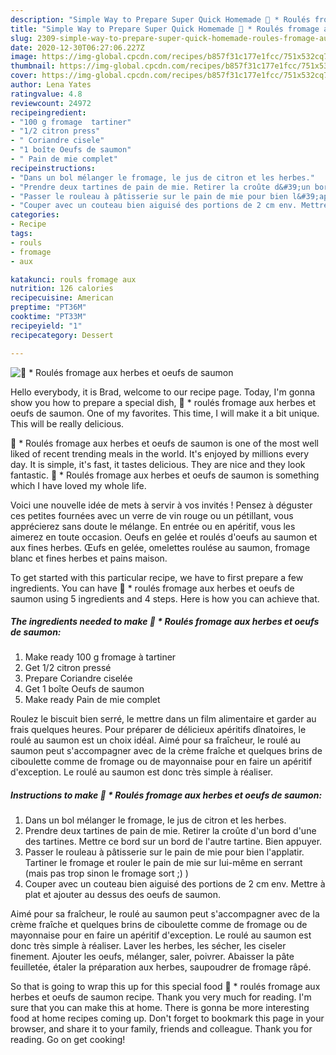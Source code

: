 ```yaml
---
description: "Simple Way to Prepare Super Quick Homemade 🌺 * Roulés fromage aux herbes et oeufs de saumon"
title: "Simple Way to Prepare Super Quick Homemade 🌺 * Roulés fromage aux herbes et oeufs de saumon"
slug: 2309-simple-way-to-prepare-super-quick-homemade-roules-fromage-aux-herbes-et-oeufs-de-saumon
date: 2020-12-30T06:27:06.227Z
image: https://img-global.cpcdn.com/recipes/b857f31c177e1fcc/751x532cq70/🌺-roules-fromage-aux-herbes-et-oeufs-de-saumon-photo-principale-de-la-recette.jpg
thumbnail: https://img-global.cpcdn.com/recipes/b857f31c177e1fcc/751x532cq70/🌺-roules-fromage-aux-herbes-et-oeufs-de-saumon-photo-principale-de-la-recette.jpg
cover: https://img-global.cpcdn.com/recipes/b857f31c177e1fcc/751x532cq70/🌺-roules-fromage-aux-herbes-et-oeufs-de-saumon-photo-principale-de-la-recette.jpg
author: Lena Yates
ratingvalue: 4.8
reviewcount: 24972
recipeingredient:
- "100 g fromage  tartiner"
- "1/2 citron press"
- " Coriandre cisele"
- "1 boîte Oeufs de saumon"
- " Pain de mie complet"
recipeinstructions:
- "Dans un bol mélanger le fromage, le jus de citron et les herbes."
- "Prendre deux tartines de pain de mie. Retirer la croûte d&#39;un bord d&#39;une des tartines. Mettre ce bord sur un bord de l&#39;autre tartine. Bien appuyer."
- "Passer le rouleau à pâtisserie sur le pain de mie pour bien l&#39;applatir. Tartiner le fromage et rouler le pain de mie sur lui-même en serrant (mais pas trop sinon le fromage sort ;) )"
- "Couper avec un couteau bien aiguisé des portions de 2 cm env. Mettre à plat et ajouter au dessus des oeufs de saumon."
categories:
- Recipe
tags:
- rouls
- fromage
- aux

katakunci: rouls fromage aux 
nutrition: 126 calories
recipecuisine: American
preptime: "PT36M"
cooktime: "PT33M"
recipeyield: "1"
recipecategory: Dessert

---
```



![🌺 * Roulés fromage aux herbes et oeufs de saumon](https://img-global.cpcdn.com/recipes/b857f31c177e1fcc/751x532cq70/🌺-roules-fromage-aux-herbes-et-oeufs-de-saumon-photo-principale-de-la-recette.jpg)

Hello everybody, it is Brad, welcome to our recipe page. Today, I'm gonna show you how to prepare a special dish, 🌺 * roulés fromage aux herbes et oeufs de saumon. One of my favorites. This time, I will make it a bit unique. This will be really delicious.

🌺 * Roulés fromage aux herbes et oeufs de saumon is one of the most well liked of recent trending meals in the world. It's enjoyed by millions every day. It is simple, it's fast, it tastes delicious. They are nice and they look fantastic. 🌺 * Roulés fromage aux herbes et oeufs de saumon is something which I have loved my whole life.

Voici une nouvelle idée de mets à servir à vos invités ! Pensez à déguster ces petites fournées avec un verre de vin rouge ou un pétillant, vous apprécierez sans doute le mélange. En entrée ou en apéritif, vous les aimerez en toute occasion. Oeufs en gelée et roulés d&#39;oeufs au saumon et aux fines herbes. Œufs en gelée, omelettes roulése au saumon, fromage blanc et fines herbes et pains maison.


To get started with this particular recipe, we have to first prepare a few ingredients. You can have 🌺 * roulés fromage aux herbes et oeufs de saumon using 5 ingredients and 4 steps. Here is how you can achieve that.

<!--inarticleads1-->

##### The ingredients needed to make 🌺 * Roulés fromage aux herbes et oeufs de saumon:

1. Make ready 100 g fromage à tartiner
1. Get 1/2 citron pressé
1. Prepare  Coriandre ciselée
1. Get 1 boîte Oeufs de saumon
1. Make ready  Pain de mie complet


Roulez le biscuit bien serré, le mettre dans un film alimentaire et garder au frais quelques heures. Pour préparer de délicieux apéritifs dînatoires, le roulé au saumon est un choix idéal. Aimé pour sa fraîcheur, le roulé au saumon peut s&#39;accompagner avec de la crème fraîche et quelques brins de ciboulette comme de fromage ou de mayonnaise pour en faire un apéritif d&#39;exception. Le roulé au saumon est donc très simple à réaliser. 

<!--inarticleads2-->

##### Instructions to make 🌺 * Roulés fromage aux herbes et oeufs de saumon:

1. Dans un bol mélanger le fromage, le jus de citron et les herbes.
1. Prendre deux tartines de pain de mie. Retirer la croûte d&#39;un bord d&#39;une des tartines. Mettre ce bord sur un bord de l&#39;autre tartine. Bien appuyer.
1. Passer le rouleau à pâtisserie sur le pain de mie pour bien l&#39;applatir. Tartiner le fromage et rouler le pain de mie sur lui-même en serrant (mais pas trop sinon le fromage sort ;) )
1. Couper avec un couteau bien aiguisé des portions de 2 cm env. Mettre à plat et ajouter au dessus des oeufs de saumon.


Aimé pour sa fraîcheur, le roulé au saumon peut s&#39;accompagner avec de la crème fraîche et quelques brins de ciboulette comme de fromage ou de mayonnaise pour en faire un apéritif d&#39;exception. Le roulé au saumon est donc très simple à réaliser. Laver les herbes, les sécher, les ciseler finement. Ajouter les oeufs, mélanger, saler, poivrer. Abaisser la pâte feuilletée, étaler la préparation aux herbes, saupoudrer de fromage râpé. 

So that is going to wrap this up for this special food 🌺 * roulés fromage aux herbes et oeufs de saumon recipe. Thank you very much for reading. I'm sure that you can make this at home. There is gonna be more interesting food at home recipes coming up. Don't forget to bookmark this page in your browser, and share it to your family, friends and colleague. Thank you for reading. Go on get cooking!
